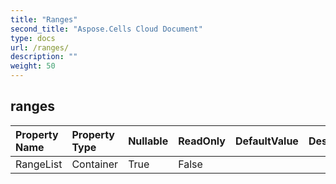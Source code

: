 ```yaml
---
title: "Ranges"
second_title: "Aspose.Cells Cloud Document"
type: docs
url: /ranges/
description: ""
weight: 50
---
```


## **ranges**

 

| Property Name | Property Type | Nullable |  ReadOnly | DefaultValue | Description | 
| :- | :- | :- |:- |  :- | :- |
| RangeList | Container | True |  False |  |  |  


